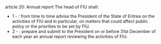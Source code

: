 article 20: Annual report
The head of FIU shall:
<ul>
			<li>1 - : from time to time advise the President of the State of Eritrea on the activities of FIU and in particular, on matters that could affect public policy or the priorities to be set by FIU.<ul>
			</ul></li>			<li>2 - : prepare and submit to the President on or before 31st December of each year an annual report reviewing the activities of FIU.<ul>
			</ul></li></ul>